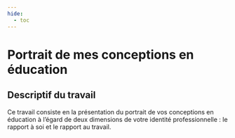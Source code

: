 ```yaml
---
hide:
  - toc
---
```


# Portrait de mes conceptions en éducation

## Descriptif du travail

Ce travail consiste en la présentation du portrait de vos conceptions en éducation à l’égard de deux dimensions de votre identité professionnelle : le rapport à soi et le rapport au travail.
